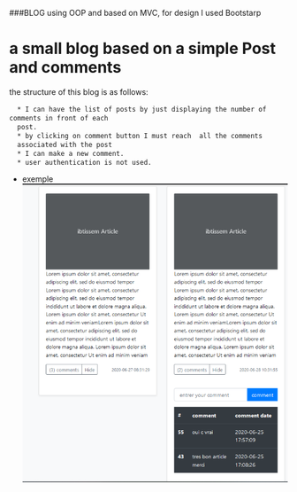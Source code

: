###BLOG using OOP and based on MVC, for design I used Bootstarp

  # a small blog based on a simple Post and comments
  
  the structure of this blog is as follows:

      * I can have the list of posts by just displaying the number of comments in front of each
      post.
      * by clicking on comment button I must reach  all the comments
      associated with the post
      * I can make a new comment.
      * user authentication is not used.
      
   * exemple 
   ![image](https://github.com/ibtissembdh/Commenting-system-on-posts-using-ajax-and-php/blob/main/blog%20screenshots/Capture.PNG)
